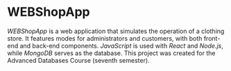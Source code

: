 # WEBShopApp
_WEBShopApp_ is a web application that simulates the operation of a clothing store. It features modes for administrators and customers, with both front-end and back-end components. _JavaScript_ is used with _React_ and _Node.js_, while _MongoDB_ serves as the database. This project was created for the Advanced Databases Course (seventh semester).
